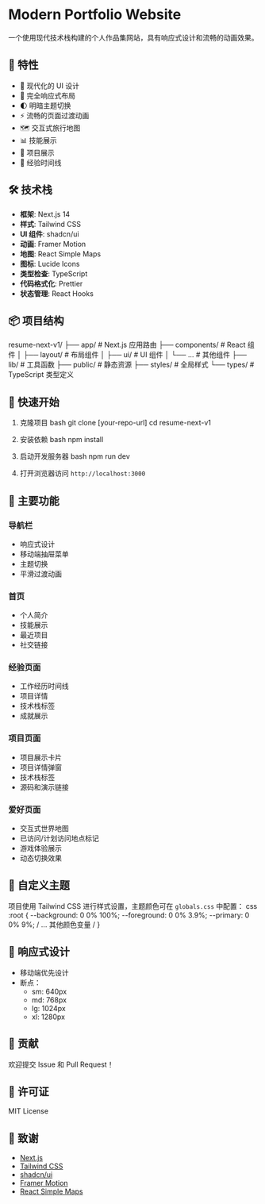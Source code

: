 # Modern Portfolio Website

一个使用现代技术栈构建的个人作品集网站，具有响应式设计和流畅的动画效果。

## 🚀 特性

- 🎨 现代化的 UI 设计
- 📱 完全响应式布局
- 🌓 明暗主题切换
- ⚡ 流畅的页面过渡动画
- 🗺️ 交互式旅行地图
- 📊 技能展示
- 💼 项目展示
- 📝 经验时间线

## 🛠️ 技术栈

- **框架**: Next.js 14
- **样式**: Tailwind CSS
- **UI 组件**: shadcn/ui
- **动画**: Framer Motion
- **地图**: React Simple Maps
- **图标**: Lucide Icons
- **类型检查**: TypeScript
- **代码格式化**: Prettier
- **状态管理**: React Hooks

## 📦 项目结构
resume-next-v1/
├── app/ # Next.js 应用路由
├── components/ # React 组件
│ ├── layout/ # 布局组件
│ ├── ui/ # UI 组件
│ └── ... # 其他组件
├── lib/ # 工具函数
├── public/ # 静态资源
├── styles/ # 全局样式
└── types/ # TypeScript 类型定义

## 🚀 快速开始

1. 克隆项目
bash
git clone [your-repo-url]
cd resume-next-v1


2. 安装依赖
bash
npm install


3. 启动开发服务器
bash
npm run dev


4. 打开浏览器访问 `http://localhost:3000`

## 📝 主要功能

### 导航栏
- 响应式设计
- 移动端抽屉菜单
- 主题切换
- 平滑过渡动画

### 首页
- 个人简介
- 技能展示
- 最近项目
- 社交链接

### 经验页面
- 工作经历时间线
- 项目详情
- 技术栈标签
- 成就展示

### 项目页面
- 项目展示卡片
- 项目详情弹窗
- 技术栈标签
- 源码和演示链接

### 爱好页面
- 交互式世界地图
- 已访问/计划访问地点标记
- 游戏体验展示
- 动态切换效果

## 🎨 自定义主题

项目使用 Tailwind CSS 进行样式设置，主题颜色可在 `globals.css` 中配置：
css
:root {
--background: 0 0% 100%;
--foreground: 0 0% 3.9%;
--primary: 0 0% 9%;
/ ... 其他颜色变量 /
}


## 📱 响应式设计

- 移动端优先设计
- 断点：
  - sm: 640px
  - md: 768px
  - lg: 1024px
  - xl: 1280px

## 🤝 贡献

欢迎提交 Issue 和 Pull Request！

## 📄 许可证

MIT License

## 🙏 致谢

- [Next.js](https://nextjs.org/)
- [Tailwind CSS](https://tailwindcss.com/)
- [shadcn/ui](https://ui.shadcn.com/)
- [Framer Motion](https://www.framer.com/motion/)
- [React Simple Maps](https://www.react-simple-maps.io/)